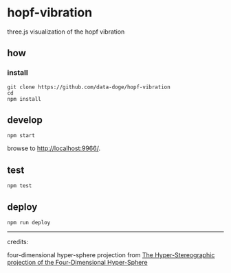 
# hopf-vibration

three.js visualization of the hopf vibration

## how

### install

```
git clone https://github.com/data-doge/hopf-vibration
cd
npm install
```

## develop

```
npm start
```

browse to <http://localhost:9966/>.

## test

```
npm test
```

## deploy

```
npm run deploy
```

---

credits:

four-dimensional hyper-sphere projection from [The Hyper-Stereographic projection of the Four-Dimensional Hyper-Sphere]()

